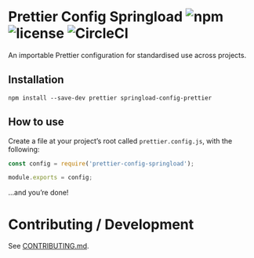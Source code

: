 # Prettier Config Springload ![npm](https://img.shields.io/npm/v/prettier-config-springload.svg) ![license](https://img.shields.io/github/license/springload/prettier-config-springload.svg) ![CircleCI](https://img.shields.io/circleci/project/github/springload/prettier-config-springload.svg)

An importable Prettier configuration for standardised use across projects.

## Installation

```
npm install --save-dev prettier springload-config-prettier
```

## How to use

Create a file at your project’s root called `prettier.config.js`, with the following:

```js
const config = require('prettier-config-springload');

module.exports = config;
```

…and you’re done!

# Contributing / Development

See [CONTRIBUTING.md](CONTRIBUTING.md).
